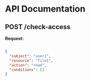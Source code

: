 # API Documentation

## POST /check-access

**Request:**

```json

{
  "subject": "user1",
  "resource": "file1",
  "action": "read",
  "conditions": []
}
```
